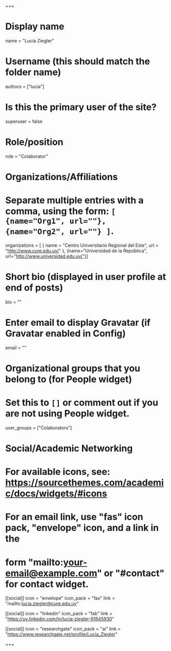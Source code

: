 +++
# Display name
name = "Lucía Ziegler"

# Username (this should match the folder name)
authors = ["lucia"]

# Is this the primary user of the site?
superuser = false

# Role/position
role = "Colaborator"

# Organizations/Affiliations
#   Separate multiple entries with a comma, using the form: `[ {name="Org1", url=""}, {name="Org2", url=""} ]`.
organizations = [ { name = "Centro Universitario Regional del Este", url = "http://www.cure.edu.uy/" }, {name="Universidad de la República", url="http://www.universidad.edu.uy/"}]

# Short bio (displayed in user profile at end of posts)
bio = ""

# Enter email to display Gravatar (if Gravatar enabled in Config)
email = ""


# Organizational groups that you belong to (for People widget)
#   Set this to `[]` or comment out if you are not using People widget.
user_groups = ["Colaborators"]

# Social/Academic Networking
# For available icons, see: https://sourcethemes.com/academic/docs/widgets/#icons
#   For an email link, use "fas" icon pack, "envelope" icon, and a link in the
#   form "mailto:your-email@example.com" or "#contact" for contact widget.

[[social]]
  icon = "envelope"
  icon_pack = "fas"
  link = "mailto:lucia.ziegler@cure.edu.uy"

[[social]]
  icon = "linkedin"
  icon_pack = "fab"
  link = "https://uy.linkedin.com/in/lucia-ziegler-91645930"
  
[[social]]
  icon = "researchgate"
  icon_pack = "ai"
  link = "https://www.researchgate.net/profile/Lucia_Ziegler"
  
+++




